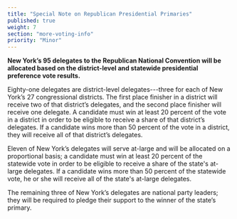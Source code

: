 ```yaml
---
title: "Special Note on Republican Presidential Primaries"
published: true
weight: 7
section: "more-voting-info"
priority: "Minor"
---
```


**New York’s 95 delegates to the Republican National Convention will be allocated based on the district-level and statewide presidential preference vote results.**  

Eighty-one delegates are district-level delegates---three for each of New York’s 27 congressional districts. The first place finisher in a district will receive two of that district’s delegates, and the second place finisher will receive one delegate. A candidate must win at least 20 percent of the vote in a district in order to be eligible to receive a share of that district’s delegates. If a candidate wins more than 50 percent of the vote in a district, they will receive all of that district’s delegates.  

Eleven of New York’s delegates will serve at-large and will be allocated on a proportional basis; a candidate must win at least 20 percent of the statewide vote in order to be eligible to receive a share of the state's at-large delegates. If a candidate wins more than 50 percent of the statewide vote, he or she will receive all of the state's at-large delegates.  

The remaining three of New York’s delegates are national party leaders; they will be required to pledge their support to the winner of the state’s primary.  

